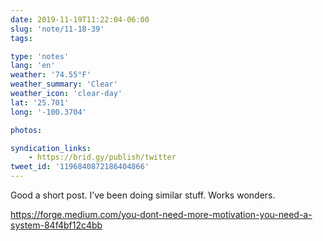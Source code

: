 ```yaml
---
date: 2019-11-19T11:22:04-06:00
slug: 'note/11-18-39'
tags:

type: 'notes'
lang: 'en'
weather: '74.55°F'
weather_summary: 'Clear'
weather_icon: 'clear-day'
lat: '25.701'
long: '-100.3704'

photos:

syndication_links:
    - https://brid.gy/publish/twitter
tweet_id: '1196840872186404866'
---
```

Good a short post. I’ve been doing similar stuff. Works wonders. 

https://forge.medium.com/you-dont-need-more-motivation-you-need-a-system-84f4bf12c4bb